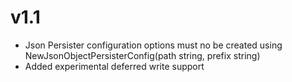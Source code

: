 # v1.1

- Json Persister configuration options must no be created using NewJsonObjectPersisterConfig(path string, prefix string)
- Added experimental deferred write support